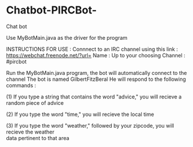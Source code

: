 # Chatbot-PIRCBot-
Chat bot

Use MyBotMain.java as the driver for the program

INSTRUCTIONS FOR USE :
Connnect to an IRC channel using this link : https://webchat.freenode.net/?url=
Name : Up to your choosing
Channel : #pircbot

Run the MyBotMain.java program, the bot will automatically connect to the channel
The bot is named GilbertFitzBeral
He will respond to the following commands : 

(1) If you type a string that contains the word "advice," you will recieve a random piece
of advice

(2) If you type the word "time," you will recieve the local time

(3) If you type the word "weather," followed by your zipcode, you will recieve the weather \
data pertinent to that area
 
